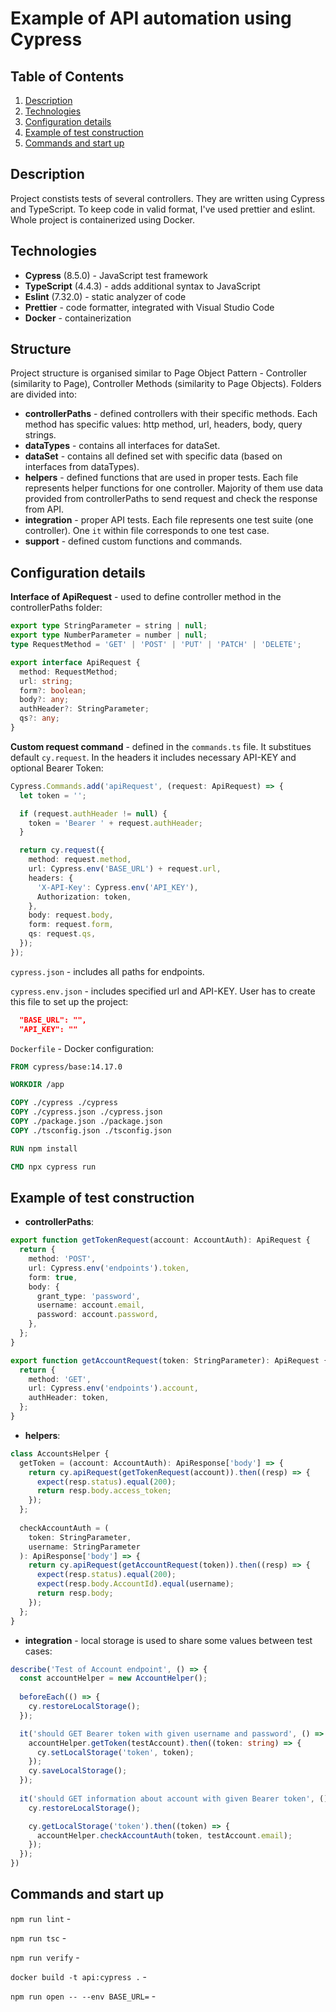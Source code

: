 # Example of API automation using Cypress

## Table of Contents
1. [Description](#description)
2. [Technologies](#technologies)
3. [Configuration details](#configuration-details)
4. [Example of test construction](#example-of-test-construction)
5. [Commands and start up](#commands-and-start-up)

## Description
Project constists tests of several controllers. They are written using Cypress and TypeScript. To keep code in valid format, I've used prettier and eslint.
Whole project is containerized using Docker.

## Technologies
- **Cypress** (8.5.0) - JavaScript test framework
- **TypeScript** (4.4.3) - adds additional syntax to JavaScript
- **Eslint** (7.32.0) -  static analyzer of code
- **Prettier** -  code formatter, integrated with Visual Studio Code
- **Docker** - containerization

## Structure
Project structure is organised similar to Page Object Pattern - Controller (similarity to Page), Controller Methods (similarity to Page Objects). Folders are divided into:
- **controllerPaths** - defined controllers with their specific methods. Each method has specific values: http method, url, headers, body, query strings.
- **dataTypes** - contains all interfaces for dataSet.
- **dataSet** - contains all defined set with specific data (based on interfaces from dataTypes).
- **helpers** - defined functions that are used in proper tests. Each file represents helper functions for one controller. Majority of them use data provided from controllerPaths to send request and check the response from API.
- **integration** - proper API tests. Each file represents one test suite (one controller). One `it` within file corresponds to one test case.
- **support** - defined custom functions and commands.

## Configuration details
**Interface of ApiRequest** - used to define controller method in the controllerPaths folder:
```typescript
export type StringParameter = string | null;
export type NumberParameter = number | null;
type RequestMethod = 'GET' | 'POST' | 'PUT' | 'PATCH' | 'DELETE';

export interface ApiRequest {
  method: RequestMethod;
  url: string;
  form?: boolean;
  body?: any;
  authHeader?: StringParameter;
  qs?: any;
}
```

**Custom request command** - defined in the `commands.ts` file. It substitues default `cy.request`. In the headers it includes necessary API-KEY and optional Bearer Token:
```typescript
Cypress.Commands.add('apiRequest', (request: ApiRequest) => {
  let token = '';

  if (request.authHeader != null) {
    token = 'Bearer ' + request.authHeader;
  }

  return cy.request({
    method: request.method,
    url: Cypress.env('BASE_URL') + request.url,
    headers: {
      'X-API-Key': Cypress.env('API_KEY'),
      Authorization: token,
    },
    body: request.body,
    form: request.form,
    qs: request.qs,
  });
});
```

`cypress.json` - includes all paths for endpoints.

`cypress.env.json` - includes specified url and API-KEY. User has to create this file to set up the project:
```json
  "BASE_URL": "",
  "API_KEY": ""
```

`Dockerfile` - Docker configuration:
```dockerfile
FROM cypress/base:14.17.0

WORKDIR /app

COPY ./cypress ./cypress
COPY ./cypress.json ./cypress.json
COPY ./package.json ./package.json
COPY ./tsconfig.json ./tsconfig.json

RUN npm install

CMD npx cypress run
```

## Example of test construction
- **controllerPaths**:
```typescript
export function getTokenRequest(account: AccountAuth): ApiRequest {
  return {
    method: 'POST',
    url: Cypress.env('endpoints').token,
    form: true,
    body: {
      grant_type: 'password',
      username: account.email,
      password: account.password,
    },
  };
}

export function getAccountRequest(token: StringParameter): ApiRequest {
  return {
    method: 'GET',
    url: Cypress.env('endpoints').account,
    authHeader: token,
  };
}
```

- **helpers**:
```typescript
class AccountsHelper {
  getToken = (account: AccountAuth): ApiResponse['body'] => {
    return cy.apiRequest(getTokenRequest(account)).then((resp) => {
      expect(resp.status).equal(200);
      return resp.body.access_token;
    });
  };
  
  checkAccountAuth = (
    token: StringParameter,
    username: StringParameter
  ): ApiResponse['body'] => {
    return cy.apiRequest(getAccountRequest(token)).then((resp) => {
      expect(resp.status).equal(200);
      expect(resp.body.AccountId).equal(username);
      return resp.body;
    });
  };
}
```

- **integration** - local storage is used to share some values between test cases:
```typescript
describe('Test of Account endpoint', () => {
  const accountHelper = new AccountHelper();
  
  beforeEach(() => {
    cy.restoreLocalStorage();
  });

  it('should GET Bearer token with given username and password', () => {
    accountHelper.getToken(testAccount).then((token: string) => {
      cy.setLocalStorage('token', token);
    });
    cy.saveLocalStorage();
  });
  
  it('should GET information about account with given Bearer token', () => {
    cy.restoreLocalStorage();

    cy.getLocalStorage('token').then((token) => {
      accountHelper.checkAccountAuth(token, testAccount.email);
    });
  });
})
```

## Commands and start up
`npm run lint` - 

`npm run tsc` - 

`npm run verify` - 

`docker build -t api:cypress .` - 

`npm run open -- --env BASE_URL=` - 
